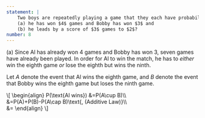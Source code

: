 ```yaml
---
statement: |
    Two boys are repeatedly playing a game that they each have probability $1/2$ of winning. The first person to win $5$ games wins the match. What is the probability that Al will win if 
    (a) he has won $4$ games and Bobby has won $3$ and
    (b) he leads by a score of $3$ games to $2$?
number: 8
---
```

(a) Since Al has already won $4$ games and Bobby has won $3$, seven games have
already been played. In order for Al to win the match, he has to *either* win
the eighth game *or* lose the eighth but wins the ninth.

Let $A$ denote the event that Al wins the eighth game, and $B$ denote the event
that Bobby wins the eighth game but loses the ninth game. 

\\[
    \begin{align}
    P(\text{Al wins}) &=P(A\cup B)\\\\\
    &=P(A)+P(B)-P(A\cap B)\text{, (Additive Law)}\\\\\
    &=
    \end{align}
\\] 